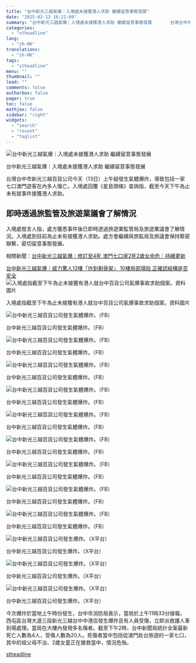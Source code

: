 ```yaml
---
title: "台中新光三越氣爆｜入境處未接獲港人求助 繼續留意事態發展"
date: "2025-02-13 16:21:09"
summary: "台中新光三越氣爆｜入境處未接獲港人求助 繼續留意事態發展       台灣台中市新光三越百貨..."
categories:
  - "stheadline"
lang:
  - "zh-HK"
translations:
  - "zh-HK"
tags:
  - "stheadline"
menu: ""
thumbnail: ""
lead: ""
comments: false
authorbox: false
pager: true
toc: false
mathjax: false
sidebar: "right"
widgets:
  - "search"
  - "recent"
  - "taglist"
---
```


![台中新光三越氣爆｜入境處未接獲港人求助 繼續留意事態發展](https://image.stheadline.com/f/680p0/0x0/100/none/4ae8c6d9d602ad4894c75e1b3c0ec3c4/stheadline/inewsmedia/20250213/_2025021316183521737.jpg)

台中新光三越氣爆｜入境處未接獲港人求助 繼續留意事態發展




台灣台中市新光三越百貨公司今天（13日）上午疑發生氣體爆炸，導致包括一家七口澳門遊客在內多人傷亡。入境處回覆《星島頭條》查詢指，截至今天下午為止未有就事件接獲港人求助。

即時透過旅監管及旅遊業議會了解情況
-----------------

入境處發言人指，處方獲悉事件後已即時透過旅遊業監管局及旅遊業議會了解情況。入境處到目前為止未有接獲港人求助。處方會繼續與旅監局及旅議會保持緊密聯繫，密切留意事態發展。

相關新聞：[台中新光三越氣爆｜修訂至4死 澳門七口家2死2歲女命危｜持續更新](https://www.stheadline.com/china-taiwan/3428388/%E5%8F%B0%E4%B8%AD%E6%96%B0%E5%85%89%E4%B8%89%E8%B6%8A%E6%B0%A3%E7%88%86%E4%BF%AE%E8%A8%82%E8%87%B34%E6%AD%BB-%E6%BE%B3%E9%96%80%E4%B8%83%E5%8F%A3%E5%AE%B62%E6%AD%BB2%E6%AD%B2%E5%A5%B3%E5%91%BD%E5%8D%B1%E6%8C%81%E7%BA%8C%E6%9B%B4%E6%96%B0)

[台中新光三越氣爆｜威力驚人12樓「炸到剩骨架」 10樓局部塌陷 正確認結構是否安全](https://www.stheadline.com/china-taiwan/3428430/%E5%8F%B0%E4%B8%AD%E6%96%B0%E5%85%89%E4%B8%89%E8%B6%8A%E6%B0%A3%E7%88%86%E5%A8%81%E5%8A%9B%E9%A9%9A%E4%BA%BA12%E6%A8%93%E7%82%B8%E5%88%B0%E5%89%A9%E9%AA%A8%E6%9E%B6-10%E6%A8%93%E5%B1%80%E9%83%A8%E5%A1%8C%E9%99%B7-%E6%AD%A3%E7%A2%BA%E8%AA%8D%E7%B5%90%E6%A7%8B%E6%98%AF%E5%90%A6%E5%AE%89%E5%85%A8)
 ![入境處指截至下午為止未接獲有港人就台中百貨公司氣爆事故求助個案。資料圖片](https://image.hkhl.hk/f/1024p0/0x0/100/none/be319605f7fc44a08cb3089e5f3ecefa/2025-02/NW240611ID006.jpg)


入境處指截至下午為止未接獲有港人就台中百貨公司氣爆事故求助個案。資料圖片



 ![台中新光三越百貨公司發生氣體爆炸。（FB）](https://image.hkhl.hk/f/1024p0/0x0/100/none/4325b8202f002a0aab566aa2ba17cb6f/2025-02/13022025_024.jpg)


台中新光三越百貨公司發生氣體爆炸。（FB）



 ![台中新光三越百貨公司發生氣體爆炸。（FB）](https://image.hkhl.hk/f/1024p0/0x0/100/none/803accdeee9a79fbe4bde8dc4923045b/2025-02/13022025_025.jpg)


台中新光三越百貨公司發生氣體爆炸。（FB）



 ![台中新光三越百貨公司發生氣體爆炸。（FB）](https://image.hkhl.hk/f/1024p0/0x0/100/none/65674a3c2c23a2c188369614ced7ed2a/2025-02/13022025_026.jpg)


台中新光三越百貨公司發生氣體爆炸。（FB）



 ![台中新光三越百貨公司發生氣體爆炸。（FB）](https://image.hkhl.hk/f/1024p0/0x0/100/none/441b97fed9bc79d780a362a222e9d6b0/2025-02/13022025_027.jpg)


台中新光三越百貨公司發生氣體爆炸。（FB）



 ![台中新光三越百貨公司發生氣體爆炸。（FB）](https://image.hkhl.hk/f/1024p0/0x0/100/none/22b5f0c865a230fb75d9699c0329866c/2025-02/13022025_030_FB.jpg)


台中新光三越百貨公司發生氣體爆炸。（FB）



 ![台中新光三越百貨公司發生氣體爆炸。（FB）](https://image.hkhl.hk/f/1024p0/0x0/100/none/481af6f13653f6e2d6932aec3cf36c54/2025-02/13022025_031_FB.jpg)


台中新光三越百貨公司發生氣體爆炸。（FB）



 ![台中新光三越百貨公司發生氣體爆炸。（FB）](https://image.hkhl.hk/f/1024p0/0x0/100/none/40ef4b97348fd98d54042704855e852d/2025-02/13022025_032_FB.jpg)


台中新光三越百貨公司發生氣體爆炸。（FB）



 ![台中新光三越百貨公司發生氣體爆炸。（FB）](https://image.hkhl.hk/f/1024p0/0x0/100/none/6f3f9ef64ac9745788244273bcd94616/2025-02/13022025_033_FB.jpg)


台中新光三越百貨公司發生氣體爆炸。（FB）



 ![台中新光三越百貨公司發生氣體爆炸。（FB）](https://image.hkhl.hk/f/1024p0/0x0/100/none/e114262aa539d7038a13eb3cefa97d5b/2025-02/13022025_034_FB.jpg)


台中新光三越百貨公司發生氣體爆炸。（FB）



 ![台中新光三越百貨公司發生爆炸。（X平台）](https://image.hkhl.hk/f/1024p0/0x0/100/none/4f0d634c7558faa819db3d02289746ea/2025-02/13022025_036_X.jpeg)


台中新光三越百貨公司發生爆炸。（X平台）



 ![台中新光三越百貨公司發生爆炸。（X平台）](https://image.hkhl.hk/f/1024p0/0x0/100/none/732f6d865aa8efbf36597e6dccc9e662/2025-02/13022025_037_X.jpeg)


台中新光三越百貨公司發生爆炸。（X平台）



 ![台中新光三越百貨公司發生爆炸。（X平台）](https://image.hkhl.hk/f/1024p0/0x0/100/none/6f7782cfff2e0ef8f93ee076cf57565b/2025-02/13022025_038_X.jpeg)


台中新光三越百貨公司發生爆炸。（X平台）




今次爆炸於當地上午時份發生，台中市消防局表示，當局於上午11時33分接報，西屯區台灣大道三段新光三越台中中港店發生爆炸且有人員受傷，立即派救護人車到場處理。當局在大樓內發現多名傷者。截至下午2時，台中新聞局統計全案最新死亡人數為4人，受傷人數為20人。死傷者當中包括從澳門赴台旅遊的一家七口，其中的祖父母不治、2歲女童正在搶救當中，情況危殆。

[stheadline](https://std.stheadline.com/realtime/article/2052574/即時-港聞-台中新光三越氣爆-入境處未接獲港人求助-繼續留意事態發展)
